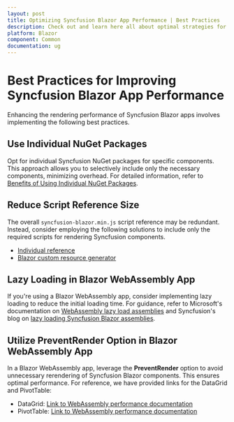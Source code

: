 ```yaml
---
layout: post
title: Optimizing Syncfusion Blazor App Performance | Best Practices
description: Check out and learn here all about optimal strategies for enhancing Syncfusion Blazor App performance.
platform: Blazor
component: Common
documentation: ug
---
```


# Best Practices for Improving Syncfusion Blazor App Performance

Enhancing the rendering performance of Syncfusion Blazor apps involves implementing the following best practices.

## Use Individual NuGet Packages

Opt for individual Syncfusion NuGet packages for specific components. This approach allows you to selectively include only the necessary components, minimizing overhead. For detailed information, refer to [Benefits of Using Individual NuGet Packages](https://blazor.syncfusion.com/documentation/nuget-packages#benefits-of-using-individual-nuget-packages).

## Reduce Script Reference Size

The overall `syncfusion-blazor.min.js` script reference may be redundant. Instead, consider employing the following solutions to include only the required scripts for rendering Syncfusion components.
* [Individual reference](https://blazor.syncfusion.com/documentation/common/adding-script-references#individual-control-script-reference)
* [Blazor custom resource generator](https://blazor.syncfusion.com/documentation/common/custom-resource-generator)

## Lazy Loading in Blazor WebAssembly App

If you're using a Blazor WebAssembly app, consider implementing lazy loading to reduce the initial loading time. For guidance, refer to Microsoft's documentation on [WebAssembly lazy load assemblies](https://learn.microsoft.com/en-us/aspnet/core/blazor/webassembly-lazy-load-assemblies?view=aspnetcore-7.0) and Syncfusion's blog on [lazy loading Syncfusion Blazor assemblies](https://www.syncfusion.com/blogs/post/lazy-loading-syncfusion-blazor-assemblies-in-a-blazor-webassembly-application.aspx).

## Utilize PreventRender Option in Blazor WebAssembly App

In a Blazor WebAssembly app, leverage the **PreventRender** option to avoid unnecessary rerendering of Syncfusion Blazor components. This ensures optimal performance. For reference, we have provided links for the DataGrid and PivotTable:

* DataGrid: [Link to WebAssembly performance documentation](https://blazor.syncfusion.com/documentation/datagrid/webassembly-performance)
* PivotTable: [Link to WebAssembly performance documentation](https://blazor.syncfusion.com/documentation/pivot-table/webassembly-performance)
